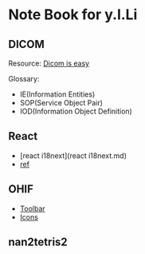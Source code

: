 Note Book for y.l.Li
======================

DICOM
-----
Resource: [Dicom is easy](http://dicomiseasy.blogspot.com/2011/10/introduction-to-dicom-chapter-1.html)

Glossary:
* IE(Information Entities)
* SOP(Service Object Pair)
* IOD(Information Object Definition)

React
-----

* [react i18next](react i18next.md)
* [ref](ref.md)


OHIF
----

* [Toolbar](Toolbar.md)
* [Icons](Icons.md)

nan2tetris2
------------
